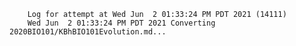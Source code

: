         Log for attempt at Wed Jun  2 01:33:24 PM PDT 2021 (14111)
        Wed Jun  2 01:33:24 PM PDT 2021 Converting 2020BIO101/KBhBIO101Evolution.md...
